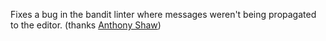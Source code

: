 Fixes a bug in the bandit linter where messages weren't being propagated to the editor.
(thanks [Anthony Shaw](https://github.com/tonybaloney))
